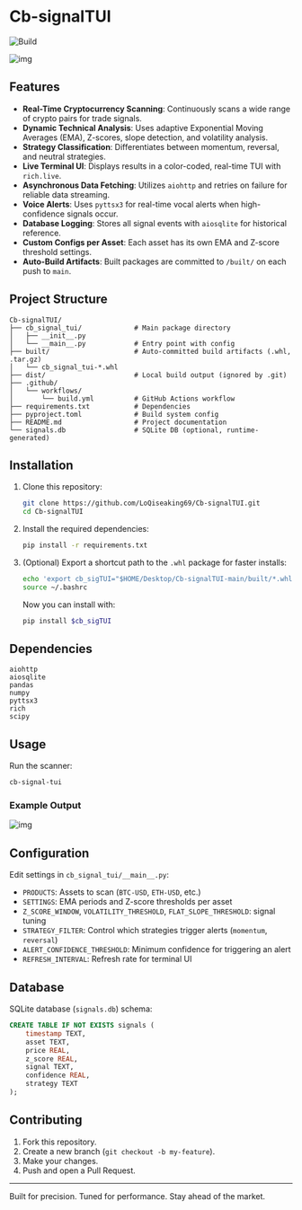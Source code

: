 # Cb-signalTUI

![Build](https://github.com/LoQiseaking69/Cb-signalTUI/actions/workflows/build.yml/badge.svg)

![img](https://github.com/LoQiseaking69/Cb-signalTUI/blob/main/8247439A-0E30-439A-AD1B-E41A16CC9891.png)

## Features

- **Real-Time Cryptocurrency Scanning**: Continuously scans a wide range of crypto pairs for trade signals.
- **Dynamic Technical Analysis**: Uses adaptive Exponential Moving Averages (EMA), Z-scores, slope detection, and volatility analysis.
- **Strategy Classification**: Differentiates between momentum, reversal, and neutral strategies.
- **Live Terminal UI**: Displays results in a color-coded, real-time TUI with `rich.live`.
- **Asynchronous Data Fetching**: Utilizes `aiohttp` and retries on failure for reliable data streaming.
- **Voice Alerts**: Uses `pyttsx3` for real-time vocal alerts when high-confidence signals occur.
- **Database Logging**: Stores all signal events with `aiosqlite` for historical reference.
- **Custom Configs per Asset**: Each asset has its own EMA and Z-score threshold settings.
- **Auto-Build Artifacts**: Built packages are committed to `/built/` on each push to `main`.

## Project Structure

```
Cb-signalTUI/
├── cb_signal_tui/             # Main package directory
│   ├── __init__.py
│   └── __main__.py            # Entry point with config
├── built/                     # Auto-committed build artifacts (.whl, .tar.gz)
│   └── cb_signal_tui-*.whl
├── dist/                      # Local build output (ignored by .git)
├── .github/
│   └── workflows/
│       └── build.yml          # GitHub Actions workflow
├── requirements.txt           # Dependencies
├── pyproject.toml             # Build system config
├── README.md                  # Project documentation
└── signals.db                 # SQLite DB (optional, runtime-generated)
```

## Installation

1. Clone this repository:

   ```bash
   git clone https://github.com/LoQiseaking69/Cb-signalTUI.git
   cd Cb-signalTUI
   ```

2. Install the required dependencies:

   ```bash
   pip install -r requirements.txt
   ```

3. (Optional) Export a shortcut path to the `.whl` package for faster installs:

   ```bash
   echo 'export cb_sigTUI="$HOME/Desktop/Cb-signalTUI-main/built/*.whl"' >> ~/.bashrc
   source ~/.bashrc
   ```

   Now you can install with:

   ```bash
   pip install $cb_sigTUI
   ```

## Dependencies

```
aiohttp
aiosqlite
pandas
numpy
pyttsx3
rich
scipy
```

## Usage

Run the scanner:

```bash
cb-signal-tui
```

### Example Output

![img](https://github.com/LoQiseaking69/Cb-signalTUI/blob/main/IMG_1053.jpeg)

## Configuration

Edit settings in `cb_signal_tui/__main__.py`:

- `PRODUCTS`: Assets to scan (`BTC-USD`, `ETH-USD`, etc.)
- `SETTINGS`: EMA periods and Z-score thresholds per asset
- `Z_SCORE_WINDOW`, `VOLATILITY_THRESHOLD`, `FLAT_SLOPE_THRESHOLD`: signal tuning
- `STRATEGY_FILTER`: Control which strategies trigger alerts (`momentum`, `reversal`)
- `ALERT_CONFIDENCE_THRESHOLD`: Minimum confidence for triggering an alert
- `REFRESH_INTERVAL`: Refresh rate for terminal UI

## Database

SQLite database (`signals.db`) schema:

```sql
CREATE TABLE IF NOT EXISTS signals (
    timestamp TEXT,
    asset TEXT,
    price REAL,
    z_score REAL,
    signal TEXT,
    confidence REAL,
    strategy TEXT
);
```

## Contributing

1. Fork this repository.
2. Create a new branch (`git checkout -b my-feature`).
3. Make your changes.
4. Push and open a Pull Request.

---

Built for precision. Tuned for performance. Stay ahead of the market.
